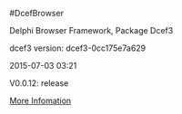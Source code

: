 #DcefBrowser

Delphi Browser Framework, Package Dcef3
  
dcef3 version: dcef3-0cc175e7a629


2015-07-03 03:21
  
V0.0.12: release

[More Infomation](http://www.bccsafe.com/dcefbrowser/2015/04/08/DcefBrowser%20Package%20Dcef3%20/)



